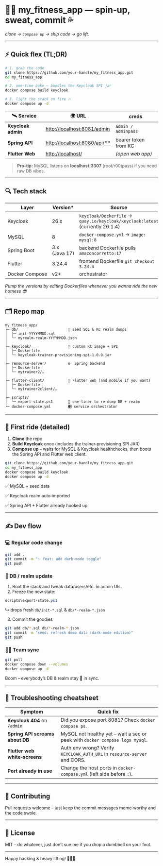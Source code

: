 # 🏋️‍♀️  **my\_fitness\_app** — spin‑up, sweat, commit 💦

*clone → `compose up` → ship code → go lift.*

---

## ⚡  Quick flex (TL;DR)

```bash
# 1. grab the code
git clone https://github.com/your-handle/my_fitness_app.git
cd my_fitness_app

# 2. one‑time bake – bundles the Keycloak SPI jar
docker compose build keycloak

# 3. light the stack on fire 🔥
docker compose up -d
```

| 🛰️ Service        | 🌍 URL                                                         | creds                |
| ------------------ | -------------------------------------------------------------- | -------------------- |
| **Keycloak admin** | [http://localhost:8081/admin](http://localhost:8081/admin)     | `admin / adminpass`  |
| **Spring API**     | [http://localhost:8080/api/\*\*](http://localhost:8080/api/**) | bearer token from KC |
| **Flutter Web**    | [http://localhost/](http://localhost/)                         | *(open web app)*     |

> **Pro‑tip:** MySQL listens on **localhost:3307** (root/r00tpass) if you need raw DB vibes.

---

## 🔍  Tech stack

| Layer          | Version\*     | Source                                                                        |
| -------------- | ------------- | ----------------------------------------------------------------------------- |
| Keycloak       | 26.x          | `keycloak/Dockerfile` → `quay.io/keycloak/keycloak:latest` (currently 26.1.4) |
| MySQL          | 8             | `docker-compose.yml` → `image: mysql:8`                                       |
| Spring Boot    | 3.x (Java 17) | backend Dockerfile pulls `amazoncorretto:17`                                  |
| Flutter        | 3.24.4        | frontend Dockerfile `git checkout 3.24.4`                                     |
| Docker Compose | v2+           | orchestrator                                                                  |

*Pump the versions by editing Dockerfiles whenever you wanna ride the new hotness 😎*

---

## 🗂️  Repo map

```text
my_fitness_app/
├─ db/                       🌱 seed SQL & KC realm dumps
│  ├─ init-YYYYMMDD.sql
│  └─ myrealm-realm-YYYYMMDD.json
│
├─ keycloak/                 🔐 custom KC image + SPI
│  ├─ Dockerfile
│  └─ keycloak-trainer-provisioning-spi-1.0.0.jar
│
├─ resource-server/          ⚙️  Spring backend
│  ├─ Dockerfile
│  └─ mytrainer2/…
│
├─ flutter-client/           📱 Flutter web (and mobile if you want)
│  ├─ Dockerfile
│  └─ mytrainer2client/…
│
├─ scripts/
│  └─ export-state.ps1       🧙 one‑liner to re‑dump DB + realm
└─ docker-compose.yml        🎛️ service orchestrator
```

---

## 🚀  First ride (detailed)

1. **Clone** the repo
2. **Build Keycloak** once (includes the trainer‑provisioning SPI JAR)
3. **Compose up** – waits for MySQL & Keycloak healthchecks, then boots the Spring API and Flutter web client.

```bash
git clone https://github.com/your-handle/my_fitness_app.git
cd my_fitness_app
docker compose build keycloak
docker compose up -d
```

✅ MySQL + seed data

✅ Keycloak realm auto‑imported

✅ Spring API + Flutter already hooked up

---

## ✍️  Dev flow

### 💻  Regular code change

```bash
git add .
git commit -m "✨ feat: add dark‑mode toggle"
git push
```

### 🌱  DB / realm update

1. Boot the stack and tweak data/users/etc. in admin UIs.
2. Freeze the new state:

```powershell
scripts\export-state.ps1
```

↳ drops fresh `db/init-*.sql` & `db/*-realm-*.json`

3. Commit the goodies

```bash
git add db/*.sql db/*-realm-*.json
git commit -m "seed: refresh demo data (dark‑mode edition)"
git push
```

### 👯‍♀️  Team sync

```bash
git pull
docker compose down --volumes
docker compose up -d
```

Boom – everybody’s DB & realm stay 💯 in sync.

---

## 🛟  Troubleshooting cheatsheet

| Symptom                         | Quick fix                                                                    |
| ------------------------------- | ---------------------------------------------------------------------------- |
| **Keycloak 404** on `/admin`    | Did you expose port 8081? Check `docker compose ps`.                         |
| **Spring API screams about DB** | MySQL not healthy yet – wait a sec or peek with `docker compose logs mysql`. |
| **Flutter web white‑screens**   | Auth env wrong? Verify `KEYCLOAK_AUTH_URL` in `resource-server` and CORS.    |
| **Port already in use**         | Change the host ports in `docker-compose.yml` (left side before `:`).        |

---

## 🤝  Contributing

Pull requests welcome – just keep the commit messages meme‑worthy and the code swole.

---

## 📜  License

MIT – do whatever, just don’t sue me if you drop a dumbbell on your foot.

---

Happy hacking & heavy lifting! 🏋️‍♂️🚀
